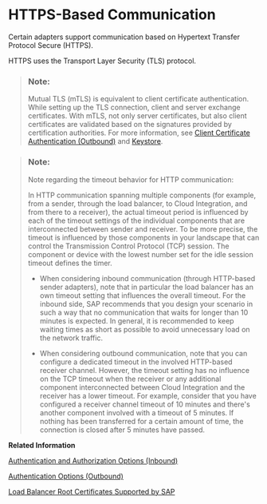 <!-- loio1a22d0089ba94706a1c3e3baf99bcf2d -->

# HTTPS-Based Communication

Certain adapters support communication based on Hypertext Transfer Protocol Secure \(HTTPS\).

HTTPS uses the Transport Layer Security \(TLS\) protocol.

> ### Note:  
> Mutual TLS \(mTLS\) is equivalent to client certificate authentication. While setting up the TLS connection, client and server exchange certificates. With mTLS, not only server certificates, but also client certificates are validated based on the signatures provided by certification authorities. For more information, see [Client Certificate Authentication \(Outbound\)](client-certificate-authentication-outbound-c4e4a15.md) and [Keystore](keystore-b163513.md).

> ### Note:  
> Note regarding the timeout behavior for HTTP communication:
> 
> In HTTP communication spanning multiple components \(for example, from a sender, through the load balancer, to Cloud Integration, and from there to a receiver\), the actual timeout period is influenced by each of the timeout settings of the individual components that are interconnected between sender and receiver. To be more precise, the timeout is influenced by those components in your landscape that can control the Transmission Control Protocol \(TCP\) session. The component or device with the lowest number set for the idle session timeout defines the timer.
> 
> -   When considering inbound communication \(through HTTP-based sender adapters\), note that in particular the load balancer has an own timeout setting that influences the overall timeout. For the inbound side, SAP recommends that you design your scenario in such a way that no communication that waits for longer than 10 minutes is expected. In general, it is recommended to keep waiting times as short as possible to avoid unnecessary load on the network traffic.
> 
> -   When considering outbound communication, note that you can configure a dedicated timeout in the involved HTTP-based receiver channel. However, the timeout setting has no influence on the TCP timeout when the receiver or any additional component interconnected between Cloud Integration and the receiver has a lower timeout. For example, consider that you have configured a receiver channel timeout of 10 minutes and there's another component involved with a timeout of 5 minutes. If nothing has been transferred for a certain amount of time, the connection is closed after 5 minutes have passed.

**Related Information**  


[Authentication and Authorization Options \(Inbound\)](authentication-and-authorization-options-inbound-983f2a5.md "When a client calls a server using a secure communication channel, two different kinds of checks are performed subsequently.")

[Authentication Options \(Outbound\)](authentication-options-outbound-58a7537.md "For outbound communication through HTTPS (when the tenant sends a message to a receiver), the following authentication options are supported.")

[Load Balancer Root Certificates Supported by SAP](load-balancer-root-certificates-supported-by-sap-4509f60.md "The load balancer supports a certain list of root certificates.")

